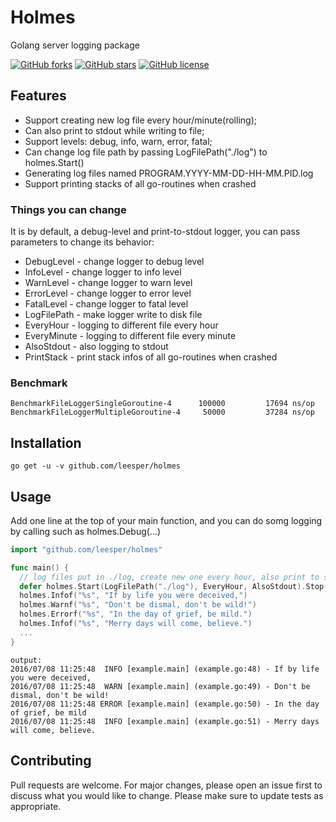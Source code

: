 # Holmes

Golang server logging package

[![GitHub forks](https://img.shields.io/github/forks/leesper/holmes.svg)](https://github.com/leesper/holmes/network) [![GitHub stars](https://img.shields.io/github/stars/leesper/holmes.svg)](https://github.com/leesper/holmes/stargazers) [![GitHub license](https://img.shields.io/badge/license-Apache%202-blue.svg)](https://raw.githubusercontent.com/leesper/tao/master/LICENSE)

## Features

* Support creating new log file every hour/minute(rolling);
* Can also print to stdout while writing to file;
* Support levels: debug, info, warn, error, fatal;
* Can change log file path by passing LogFilePath("./log") to holmes.Start()
* Generating log files named PROGRAM.YYYY-MM-DD-HH-MM.PID.log
* Support printing stacks of all go-routines when crashed

### Things you can change
It is by default, a debug-level and print-to-stdout logger, you can pass parameters to change its behavior:
* DebugLevel - change logger to debug level
* InfoLevel - change logger to info level
* WarnLevel - change logger to warn level
* ErrorLevel - change logger to error level
* FatalLevel - change logger to fatal level
* LogFilePath - make logger write to disk file
* EveryHour - logging to different file every hour
* EveryMinute - logging to different file every minute
* AlsoStdout - also logging to stdout
* PrintStack - print stack infos of all go-routines when crashed

### Benchmark
```
BenchmarkFileLoggerSingleGoroutine-4  	  100000	     17694 ns/op
BenchmarkFileLoggerMultipleGoroutine-4	   50000	     37284 ns/op
```

## Installation

`go get -u -v github.com/leesper/holmes`

## Usage

Add one line at the top of your main function, and you can do somg logging by calling such as holmes.Debug(...)

```go
import "github.com/leesper/holmes"

func main() {
  // log files put in ./log, create new one every hour, also print to stdout
  defer holmes.Start(LogFilePath("./log"), EveryHour, AlsoStdout).Stop()
  holmes.Infof("%s", "If by life you were deceived,")
  holmes.Warnf("%s", "Don't be dismal, don't be wild!")
  holmes.Errorf("%s", "In the day of grief, be mild.")
  holmes.Infof("%s", "Merry days will come, believe.")
  ...
}
```
```
output:
2016/07/08 11:25:48  INFO [example.main] (example.go:48) - If by life you were deceived,
2016/07/08 11:25:48  WARN [example.main] (example.go:49) - Don't be dismal, don't be wild!
2016/07/08 11:25:48 ERROR [example.main] (example.go:50) - In the day of grief, be mild
2016/07/08 11:25:48  INFO [example.main] (example.go:51) - Merry days will come, believe.
```

## Contributing

Pull requests are welcome. For major changes, please open an issue first to discuss what you would like to change. Please make sure to update tests as appropriate.
